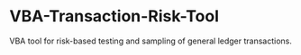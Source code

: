 # VBA-Transaction-Risk-Tool
VBA tool for risk-based testing and sampling of general ledger transactions.
